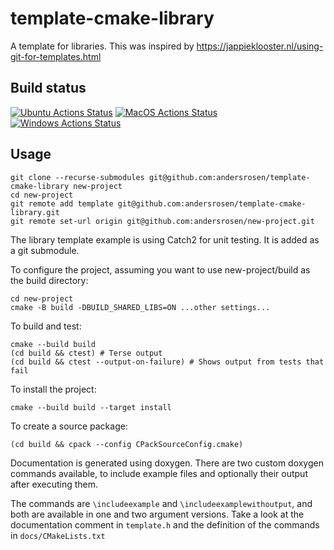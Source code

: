 # template-cmake-library
A template for libraries. This was inspired by https://jappieklooster.nl/using-git-for-templates.html

## Build status
[![Ubuntu Actions Status](https://github.com/andersrosen/template-cmake-library/workflows/Ubuntu/badge.svg)](https://github.com/andersrosen/template-cmake-library/actions)
[![MacOS Actions Status](https://github.com/andersrosen/template-cmake-library/workflows/MacOS/badge.svg)](https://github.com/andersrosen/template-cmake-library/actions)
[![Windows Actions Status](https://github.com/andersrosen/template-cmake-library/workflows/Windows/badge.svg)](https://github.com/andersrosen/template-cmake-library/actions)

## Usage

```
git clone --recurse-submodules git@github.com:andersrosen/template-cmake-library new-project
cd new-project
git remote add template git@github.com:andersrosen/template-cmake-library.git
git remote set-url origin git@github.com:andersrosen/new-project.git
```

The library template example is using Catch2 for unit testing. It is added as
a git submodule.

To configure the project, assuming you want to use new-project/build as
the build directory:
```
cd new-project
cmake -B build -DBUILD_SHARED_LIBS=ON ...other settings...
```

To build and test:
```
cmake --build build
(cd build && ctest) # Terse output
(cd build && ctest --output-on-failure) # Shows output from tests that fail 
```

To install the project:
```
cmake --build build --target install
```

To create a source package:
```
(cd build && cpack --config CPackSourceConfig.cmake)
```

Documentation is generated using doxygen. There are two custom doxygen commands
available, to include example files and optionally their output after executing
them.

The commands are `\includeexample` and `\includeexamplewithoutput`, and both are
available in one and two argument versions. Take a look at the documentation
comment in `template.h` and the definition of the commands in `docs/CMakeLists.txt`
